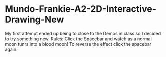 # Mundo-Frankie-A2-2D-Interactive-Drawing-New
My first attempt ended up being to close to the Demos in class so I decided to try something new.
Rules: Click the Spacebar and watch as a normal moon tunrs into a blood moon! To reverse the effect click the spacebar again.
